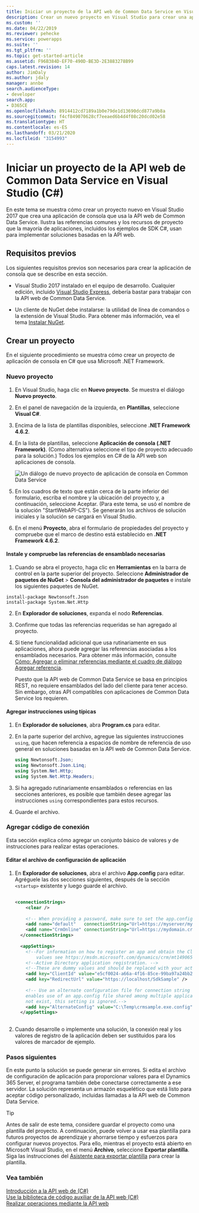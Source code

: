 ```yaml
---
title: Iniciar un proyecto de la API web de Common Data Service en Visual Studio (C#) (Common Data Service)| MicrosoftDocs
description: Crear un nuevo proyecto en Visual Studio para crear una aplicación de consola que use la API web de Common Data Service
ms.custom: ''
ms.date: 04/22/2019
ms.reviewer: pehecke
ms.service: powerapps
ms.suite: ''
ms.tgt_pltfrm: ''
ms.topic: get-started-article
ms.assetid: F96B384D-EF70-490D-BE3D-2E3883278B99
caps.latest.revision: 14
author: JimDaly
ms.author: jdaly
manager: annbe
search.audienceType:
- developer
search.app:
- D365CE
ms.openlocfilehash: 8914412cd7189a1b0e79de1d13690dcd877a9b8a
ms.sourcegitcommit: f4cf849070628cf7eeaed6b4d4f08c20dcd02e58
ms.translationtype: HT
ms.contentlocale: es-ES
ms.lasthandoff: 03/21/2020
ms.locfileid: "3154993"
---
```

# <a name="start-a-common-data-service-web-api-project-in-visual-studio-c"></a>Iniciar un proyecto de la API web de Common Data Service en Visual Studio (C#)

En este tema se muestra cómo crear un proyecto nuevo en Visual Studio 2017 que crea una aplicación de consola que usa la API web de Common Data Service. Ilustra las referencias comunes y los recursos de proyecto que la mayoría de aplicaciones, incluidos los ejemplos de SDK C#, usan para implementar soluciones basadas en la API web.  
  
<a name="bkmk_prerequisites"></a>   
## <a name="prerequisites"></a>Requisitos previos  
 Los siguientes requisitos previos son necesarios para crear la aplicación de consola que se describe en esta sección.  
  
- Visual Studio 2017 instalado en el equipo de desarrollo. Cualquier edición, incluido [Visual Studio Express](https://www.visualstudio.com/products/visual-studio-express-vs.aspx), debería bastar para trabajar con la API web de Common Data Service.
  
- Un cliente de NuGet debe instalarse: la utilidad de línea de comandos o la extensión de Visual Studio. Para obtener más información, vea el tema [Instalar NuGet](https://docs.nuget.org/consume/installing-nuget).  
  
<a name="bkmk_createProject"></a>   

## <a name="create-a-project"></a>Crear un proyecto  
En el siguiente procedimiento se muestra cómo crear un proyecto de aplicación de consola en C# que usa Microsoft .NET Framework.
  
<a name="bkmk_newProject"></a> 

### <a name="new-project"></a>Nuevo proyecto  
  
1. En Visual Studio, haga clic en **Nuevo proyecto**. Se muestra el diálogo **Nuevo proyecto**.  
  
2. En el panel de navegación de la izquierda, en **Plantillas**, seleccione **Visual C#**.  
  
3. Encima de la lista de plantillas disponibles, seleccione **.NET Framework 4.6.2**.  
  
4. En la lista de plantillas, seleccione **Aplicación de consola (.NET Framework)**. (Como alternativa seleccione el tipo de proyecto adecuado para la solución.) Todos los ejemplos en C# de la API web son aplicaciones de consola.  
  
   ![Un diálogo de nuevo proyecto de aplicación de consola en Common Data Service](media/new-project.PNG "Un diálogo de nuevo proyecto de aplicación de consola en Common Data Service")  
  
5. En los cuadros de texto que están cerca de la parte inferior del formulario, escriba el nombre y la ubicación del proyecto y, a continuación, seleccione Aceptar. (Para este tema, se usó el nombre de la solución "StartWebAPI-CS"). Se generarán los archivos de solución iniciales y la solución se cargará en Visual Studio.  
  
6. En el menú **Proyecto**, abra el formulario de propiedades del proyecto y compruebe que el marco de destino está establecido en **.NET Framework 4.6.2**.  
  
#### <a name="install-and-verify-the-required-assembly-references"></a>Instale y compruebe las referencias de ensamblado necesarias  

1. Cuando se abra el proyecto, haga clic en **Herramientas** en la barra de control en la parte superior del proyecto. Seleccione **Administrador de paquetes de NuGet** > **Consola del administrador de paquetes** e instale los siguientes paquetes de NuGet.

```
install-package Newtonsoft.Json
install-package System.Net.Http
```
2. En **Explorador de soluciones**, expanda el nodo **Referencias**.  
  
3. Confirme que todas las referencias requeridas se han agregado al proyecto.  
  
4. Si tiene funcionalidad adicional que usa rutinariamente en sus aplicaciones, ahora puede agregar las referencias asociadas a los ensamblados necesarios. Para obtener más información, consulte [Cómo: Agregar o eliminar referencias mediante el cuadro de diálogo Agregar referencia](https://msdn.microsoft.com/library/wkze6zky.aspx).  
  
   Puesto que la API web de Common Data Service se basa en principios REST, no requiere ensamblados del lado del cliente para tener acceso.  Sin embargo, otras API compatibles con aplicaciones de Common Data Service los requieren.
  
#### <a name="add-typical-using-statements"></a>Agregar instrucciones using típicas  
  
1.  En **Explorador de soluciones**, abra **Program.cs** para editar.  
  
2.  En la parte superior del archivo, agregue las siguientes instrucciones `using`, que hacen referencia a espacios de nombre de referencia de uso general en soluciones basadas en la API web de Common Data Service.  
  
    ```csharp
    using Newtonsoft.Json;  
    using Newtonsoft.Json.Linq;  
    using System.Net.Http;  
    using System.Net.Http.Headers;
    ```  
  
3.  Si ha agregado rutinariamente ensamblados o referencias en las secciones anteriores, es posible que también desee agregar las instrucciones `using` correspondientes para estos recursos.  
  
4.  Guarde el archivo.  
  
<a name="bkmk_addConnectionCode"></a>
 
### <a name="add-connection-code"></a>Agregar código de conexión

Esta sección explica cómo agregar un conjunto básico de valores y de instrucciones para realizar estas operaciones.  
  
#### <a name="edit-the-application-configuration-file"></a>Editar el archivo de configuración de aplicación
  
1.  En **Explorador de soluciones**, abra el archivo **App.config** para editar.  Agréguele las dos secciones siguientes, después de la sección `<startup>` existente y luego guarde el archivo.  
  
    ```xml  
  
    <connectionStrings>  
        <clear />  
  
        <!-- When providing a password, make sure to set the app.config file's security so that only you can read it. -->  
        <add name="default"   connectionString="Url=https://myserver/myorg/; Username=name; Password=password; Domain=domain" />  
        <add name="CrmOnline" connectionString="Url=https://mydomain.crm.dynamics.com/; Username=someone@mydomain.onmicrosoft.com; Password=password" />  
      </connectionStrings>  
  
      <appSettings>  
        <!--For information on how to register an app and obtain the ClientId and RedirectUrl  
            values see https://msdn.microsoft.com/dynamics/crm/mt149065 -->  
        <!--Active Directory application registration. -->  
        <!--These are dummy values and should be replaced with your actual app registration values.-->  
        <add key="ClientId" value="e5cf0024-a66a-4f16-85ce-99ba97a24bb2" />  
        <add key="RedirectUrl" value="https://localhost/SdkSample" />  
  
        <!-- Use an alternate configuration file for connection string and setting values. This optional setting  
        enables use of an app.config file shared among multiple applications. If the specified file does  
        not exist, this setting is ignored.-->  
        <add key="AlternateConfig" value="C:\Temp\crmsample.exe.config"/>  
      </appSettings>  
  
    ```  
  
2.  Cuando desarrolle o implemente una solución, la conexión real y los valores de registro de la aplicación deben ser sustituidos para los valores de marcador de ejemplo.  
  
### <a name="next-steps"></a>Pasos siguientes

 En este punto la solución se puede generar sin errores. Si edita el archivo de configuración de aplicación para proporcionar valores para el Dynamics 365 Server, el programa también debe conectarse correctamente a ese servidor. La solución representa un armazón esquelético que está listo para aceptar código personalizado, incluidas llamadas a la API web de Common Data Service.  
  
> [!TIP]
>  Antes de salir de este tema, considere guardar el proyecto como una plantilla del proyecto. A continuación, puede volver a usar esa plantilla para futuros proyectos de aprendizaje y ahorrarse tiempo y esfuerzos para configurar nuevos proyectos. Para ello, mientras el proyecto está abierto en Microsoft Visual Studio, en el menú **Archivo**, seleccione **Exportar plantilla**. Siga las instrucciones del [Asistente para exportar plantilla](https://msdn.microsoft.com/library/xkh1wxd8.aspx) para crear la plantilla.  
  
### <a name="see-also"></a>Vea también

 [Introducción a la API web de (C#)](get-started-dynamics-365-web-api-csharp.md)   
 [Use la biblioteca de código auxiliar de la API web (C#)](use-microsoft-dynamics-365-web-api-helper-library-csharp.md)   
 [Realizar operaciones mediante la API web](perform-operations-web-api.md)